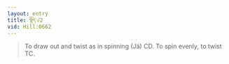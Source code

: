 ```yaml
---
layout: entry
title: སྙོད་√2
vid: Hill:0662
---
```

> To draw out and twist as in spinning (Jä) CD. To spin evenly, to twist TC.
